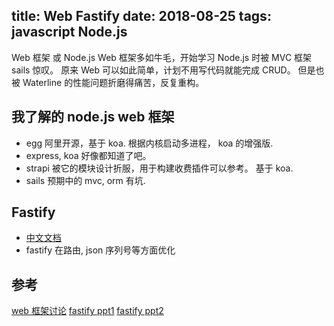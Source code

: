 title: Web Fastify
date: 2018-08-25
tags: javascript Node.js
---

Web 框架 或 Node.js Web 框架多如牛毛，开始学习 Node.js 时被 MVC 框架 sails 惊叹。 原来 Web 可以如此简单，计划不用写代码就能完成 CRUD。 但是也被 Waterline 的性能问题折磨得痛苦，反复重构。 

## 我了解的 node.js web 框架 
- egg 阿里开源，基于 koa. 根据内核启动多进程， koa 的增强版.
- express, koa 好像都知道了吧。
- strapi 被它的模块设计折服，用于构建收费插件可以参考。 基于 koa.
- sails 预期中的 mvc, orm 有坑.

## Fastify
- [中文文档](https://github.com/fastify/docs-chinese/blob/master/docs/Getting-Started.md)
- fastify 在路由, json 序列号等方面优化

## 参考
[web 框架讨论](https://cnodejs.org/topic/575f61555e870b5a02066aa8)
[fastify ppt1](http://delved.org/What-if-I-told-you-that-HTTP-can-be-fast/#/34)
[fastify ppt2](https://mcollina.github.io/take-your-http-server-to-ludicrous-speed/#1)
